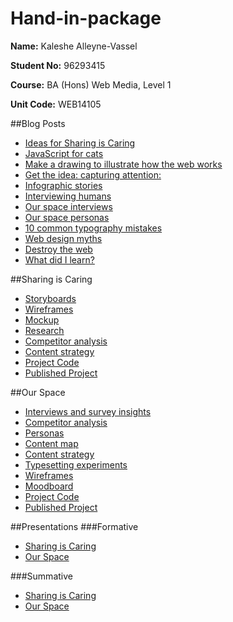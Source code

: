 # Hand-in-package

**Name:** Kaleshe Alleyne-Vassel

**Student No:** 96293415

**Course:** BA (Hons) Web Media, Level 1

**Unit Code:** WEB14105

##Blog Posts

- [Ideas for Sharing is Caring](https://kaleshe.wordpress.com/2016/02/17/choosing-a-cause-sharing-is-caring/)
- [JavaScript for cats](https://kaleshe.wordpress.com/2016/03/02/javascript-for-cats-sharing-is-caring/)
- [Make a drawing to illustrate how the web works](https://kaleshe.wordpress.com/2016/06/10/how-does-it-wwwork-sharing-is-caring/)
- [Get the idea: capturing attention: ](https://kaleshe.wordpress.com/2016/06/10/capturing-attention-sharing-is-caring/)
- [Infographic stories](https://kaleshe.wordpress.com/2016/06/10/infographic-stories-sharing-is-caring/)
- [Interviewing humans](https://kaleshe.wordpress.com/2016/06/10/interviewing-humans-sharing-is-caring/)
- [Our space interviews](https://kaleshe.wordpress.com/2016/06/10/interviews-our-space/)
- [Our space personas](https://kaleshe.wordpress.com/2016/06/10/personas-our-space/)
- [10 common typography mistakes](https://kaleshe.wordpress.com/2016/06/10/10-common-typography-mistakes-our-space/)
- [Web design myths](https://kaleshe.wordpress.com/2016/06/10/web-design-myths-our-space/)
- [Destroy the web](https://kaleshe.wordpress.com/2016/06/10/destroy-the-web-our-space/)
- [What did I learn?](https://kaleshe.wordpress.com/2016/06/10/what-did-i-learn/)

##Sharing is Caring

- [Storyboards](https://kaleshe.wordpress.com/2016/05/18/page-design-ideas-sharing-is-caring/)
- [Wireframes](https://kaleshe.wordpress.com/2016/05/19/wireframe-v2/)
- [Mockup](https://kaleshe.wordpress.com/2016/05/30/mockup-sharing-is-caring-2/)
- [Research](https://kaleshe.wordpress.com/2016/02/17/choosing-a-cause-sharing-is-caring/)
- [Competitor analysis](https://kaleshe.wordpress.com/2016/05/18/competitor-analysis-sharing-is-caring/)
- [Content strategy](https://docs.google.com/document/d/1TwdUUUIDT__wGids4BlsDqlHN9zeRmKRQSmKqUofznI/edit?usp=sharing)
- [Project Code](https://github.com/Kaleshe/kaleshe.github.io/tree/master/sharing-is-caring)
- [Published Project](https://kaleshe.github.io/sharing-is-caring)

##Our Space

- [Interviews and survey insights](https://docs.google.com/document/d/1JagvZ4ULBpVdi6st1LN5Vo8u9SpmVzfSosehij4cXkc/edit?usp=sharing)
- [Competitor analysis](https://docs.google.com/document/d/1gnE2AkA_4TdFVkq5hNlt6YLTIuHKLwavtb_F1fXA8v0/edit?usp=sharing)
- [Personas](https://app.xtensio.com/folio/nxxcjmnz)
- [Content map](https://kaleshe.wordpress.com/2016/06/10/content-map-our-space/)
- [Content strategy](https://docs.google.com/document/d/1keqP4ba5zI29qfy6zeyeaXkW84e6VFAUUI5Edf6nivs/edit?usp=sharing)
- [Typesetting experiments](https://kaleshe.wordpress.com/2016/06/10/typesetting-experiments-our-space/)
- [Wireframes](https://kaleshe.wordpress.com/2016/06/10/wireframes-our-space/)
- [Moodboard](https://kaleshe.wordpress.com/2016/06/10/moodboard-our-space/)
- [Project Code](https://github.com/Kaleshe/kaleshe.github.io/tree/master/our-space)
- [Published Project](https://kaleshe.github.io/our-space)

##Presentations
###Formative

- [Sharing is Caring](https://docs.google.com/presentation/d/13_1IRZBkW4GyKUeJlSnl812hjREJCPLiClq6FjAXHvE/edit?usp=sharing)
- [Our Space](https://docs.google.com/presentation/d/1pzUc1JvYxPIyNl7G7JnbFzBl4tSyLuOC1TtTCMOqHbQ/edit?usp=sharing)

###Summative
- [Sharing is Caring](https://docs.google.com/presentation/d/1gurkc9vKzxRDgWZrmQE2tjipi3s6ihLCkoIRlm32cFY/edit?usp=sharing)
- [Our Space](https://docs.google.com/presentation/d/1AzIn8HaFgnQiYtmNFHsiR372vJ-SeI_vvJ3zOJA1tnU/edit?usp=sharing)

